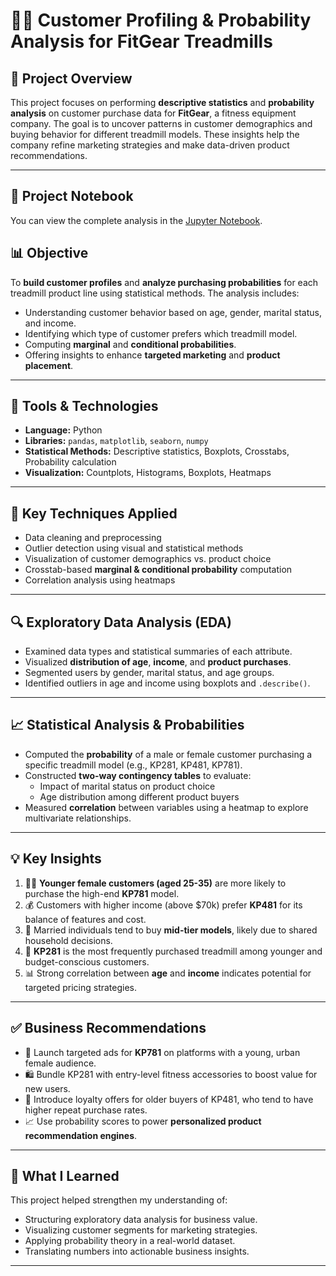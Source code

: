 # 🏃‍♂️ Customer Profiling & Probability Analysis for FitGear Treadmills

## 📌 Project Overview

This project focuses on performing **descriptive statistics** and **probability analysis** on customer purchase data for **FitGear**, a fitness equipment company. The goal is to uncover patterns in customer demographics and buying behavior for different treadmill models. These insights help the company refine marketing strategies and make data-driven product recommendations.

---

## 📓 Project Notebook

You can view the complete analysis in the [Jupyter Notebook]().


## 📊 Objective

To **build customer profiles** and **analyze purchasing probabilities** for each treadmill product line using statistical methods. The analysis includes:

- Understanding customer behavior based on age, gender, marital status, and income.
- Identifying which type of customer prefers which treadmill model.
- Computing **marginal** and **conditional probabilities**.
- Offering insights to enhance **targeted marketing** and **product placement**.

---

## 🧰 Tools & Technologies

- **Language:** Python  
- **Libraries:** `pandas`, `matplotlib`, `seaborn`, `numpy`  
- **Statistical Methods:** Descriptive statistics, Boxplots, Crosstabs, Probability calculation  
- **Visualization:** Countplots, Histograms, Boxplots, Heatmaps

---

## 🧪 Key Techniques Applied

- Data cleaning and preprocessing
- Outlier detection using visual and statistical methods
- Visualization of customer demographics vs. product choice
- Crosstab-based **marginal & conditional probability** computation
- Correlation analysis using heatmaps

---

## 🔍 Exploratory Data Analysis (EDA)

- Examined data types and statistical summaries of each attribute.
- Visualized **distribution of age**, **income**, and **product purchases**.
- Segmented users by gender, marital status, and age groups.
- Identified outliers in age and income using boxplots and `.describe()`.

---

## 📈 Statistical Analysis & Probabilities

- Computed the **probability** of a male or female customer purchasing a specific treadmill model (e.g., KP281, KP481, KP781).
- Constructed **two-way contingency tables** to evaluate:
  - Impact of marital status on product choice
  - Age distribution among different product buyers
- Measured **correlation** between variables using a heatmap to explore multivariate relationships.

---

## 💡 Key Insights

1. 🧍‍♀️ **Younger female customers (aged 25-35)** are more likely to purchase the high-end **KP781** model.
2. 💰 Customers with higher income (above $70k) prefer **KP481** for its balance of features and cost.
3. 💑 Married individuals tend to buy **mid-tier models**, likely due to shared household decisions.
4. 🔢 **KP281** is the most frequently purchased treadmill among younger and budget-conscious customers.
5. 📊 Strong correlation between **age** and **income** indicates potential for targeted pricing strategies.

---

## ✅ Business Recommendations

- 🎯 Launch targeted ads for **KP781** on platforms with a young, urban female audience.
- 🛍️ Bundle KP281 with entry-level fitness accessories to boost value for new users.
- 🧓 Introduce loyalty offers for older buyers of KP481, who tend to have higher repeat purchase rates.
- 📈 Use probability scores to power **personalized product recommendation engines**.

---

## 🧠 What I Learned

This project helped strengthen my understanding of:
- Structuring exploratory data analysis for business value.
- Visualizing customer segments for marketing strategies.
- Applying probability theory in a real-world dataset.
- Translating numbers into actionable business insights.


---
